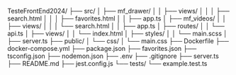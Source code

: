 TesteFrontEnd2024/
├── src/
│   ├── mf_drawer/
│   │   ├── views/
│   │   │   ├── search.html
│   │   │   ├── favorites.html
│   │   ├── app.ts
│   ├── mf_videos/
│   │   ├── views/
│   │   │   └── search.html
│   │   ├── app.ts
│   ├── routes/
│   │   └── api.ts
│   ├── views/
│   │   └── index.html
│   ├── styles/
│   │   └── main.scss
│   ├── server.ts
├── public/
│   └── css/
│       └── main.css
├── Dockerfile 
├── docker-compose.yml
├── package.json
├── favorites.json
├── tsconfig.json
├── nodemon.json
├── .env
├── .gitignore
├── server.ts
├── README.md
├── jest.config.js
└── tests/
    └── example.test.ts